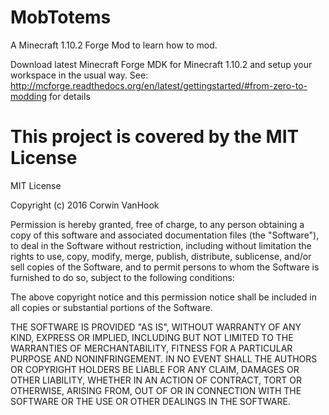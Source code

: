 MobTotems
=========
A Minecraft 1.10.2 Forge Mod to learn how to mod.

Download latest Minecraft Forge MDK for Minecraft 1.10.2 and setup your workspace in the usual way.
See: http://mcforge.readthedocs.org/en/latest/gettingstarted/#from-zero-to-modding for details

This project is covered by the MIT License
=========

MIT License

Copyright (c) 2016 Corwin VanHook

Permission is hereby granted, free of charge, to any person obtaining a copy
of this software and associated documentation files (the "Software"), to deal
in the Software without restriction, including without limitation the rights
to use, copy, modify, merge, publish, distribute, sublicense, and/or sell
copies of the Software, and to permit persons to whom the Software is
furnished to do so, subject to the following conditions:

The above copyright notice and this permission notice shall be included in all
copies or substantial portions of the Software.

THE SOFTWARE IS PROVIDED "AS IS", WITHOUT WARRANTY OF ANY KIND, EXPRESS OR
IMPLIED, INCLUDING BUT NOT LIMITED TO THE WARRANTIES OF MERCHANTABILITY,
FITNESS FOR A PARTICULAR PURPOSE AND NONINFRINGEMENT. IN NO EVENT SHALL THE
AUTHORS OR COPYRIGHT HOLDERS BE LIABLE FOR ANY CLAIM, DAMAGES OR OTHER
LIABILITY, WHETHER IN AN ACTION OF CONTRACT, TORT OR OTHERWISE, ARISING FROM,
OUT OF OR IN CONNECTION WITH THE SOFTWARE OR THE USE OR OTHER DEALINGS IN THE
SOFTWARE.
